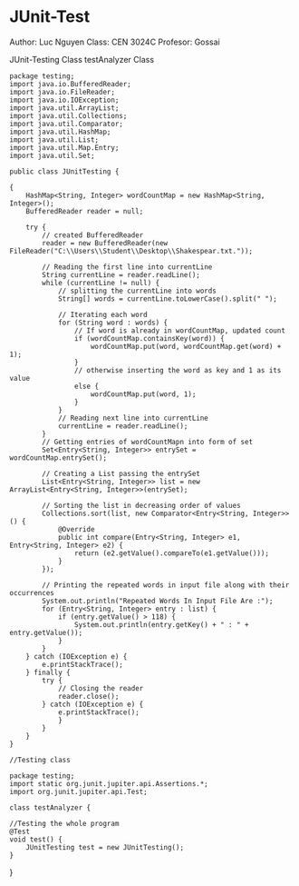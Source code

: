 # JUnit-Test
Author: Luc Nguyen
Class: CEN 3024C
Profesor: Gossai

JUnit-Testing Class
testAnalyzer Class

    package testing;
    import java.io.BufferedReader;
    import java.io.FileReader;
    import java.io.IOException;
    import java.util.ArrayList;
    import java.util.Collections;
    import java.util.Comparator;
    import java.util.HashMap;
    import java.util.List;
    import java.util.Map.Entry;
    import java.util.Set;

    public class JUnitTesting {

	{
		HashMap<String, Integer> wordCountMap = new HashMap<String, Integer>();
		BufferedReader reader = null;

		try {
			// created BufferedReader
			reader = new BufferedReader(new FileReader("C:\\Users\\Student\\Desktop\\Shakespear.txt."));

			// Reading the first line into currentLine
			String currentLine = reader.readLine();
			while (currentLine != null) {
				// splitting the currentLine into words
				String[] words = currentLine.toLowerCase().split(" ");

				// Iterating each word
				for (String word : words) {
					// If word is already in wordCountMap, updated count
					if (wordCountMap.containsKey(word)) {
						wordCountMap.put(word, wordCountMap.get(word) + 1);
					}
					// otherwise inserting the word as key and 1 as its value
					else {
						wordCountMap.put(word, 1);
					}
				}
				// Reading next line into currentLine
				currentLine = reader.readLine();
			}
			// Getting entries of wordCountMapn into form of set
			Set<Entry<String, Integer>> entrySet = wordCountMap.entrySet();

			// Creating a List passing the entrySet
			List<Entry<String, Integer>> list = new ArrayList<Entry<String, Integer>>(entrySet);

			// Sorting the list in decreasing order of values
			Collections.sort(list, new Comparator<Entry<String, Integer>>() {
				@Override
				public int compare(Entry<String, Integer> e1, Entry<String, Integer> e2) {
					return (e2.getValue().compareTo(e1.getValue()));
				}
			});

			// Printing the repeated words in input file along with their occurrences
			System.out.println("Repeated Words In Input File Are :");
			for (Entry<String, Integer> entry : list) {
				if (entry.getValue() > 118) {
					System.out.println(entry.getKey() + " : " + entry.getValue());
				}
			}
		} catch (IOException e) {
			e.printStackTrace();
		} finally {
			try {
				// Closing the reader
				reader.close();
			} catch (IOException e) {
				e.printStackTrace();
		    	}
	    	}
	    }
    }

    //Testing class
    
    package testing;
    import static org.junit.jupiter.api.Assertions.*;
    import org.junit.jupiter.api.Test;

    class testAnalyzer {

	//Testing the whole program
	@Test
	void test() {
		JUnitTesting test = new JUnitTesting();
	}

}

    
